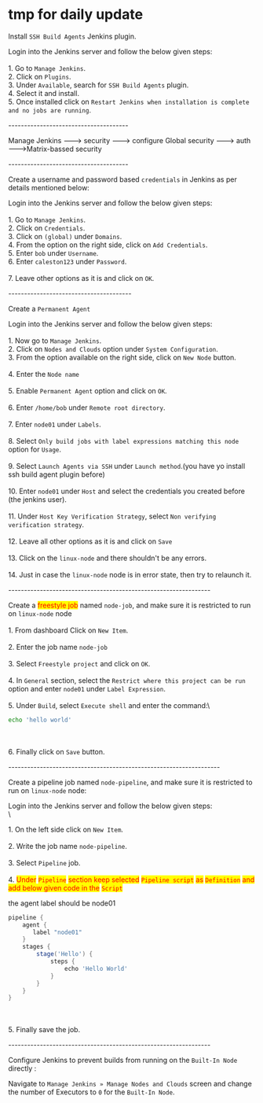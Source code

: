# tmp for daily update

Install `SSH Build Agents` Jenkins plugin.

Login into the Jenkins server and follow the below given steps:\
\
1\. Go to `Manage Jenkins`.\
2\. Click on `Plugins`.\
3\. Under `Available`, search for `SSH Build Agents` plugin.\
4\. Select it and install.\
5\. Once installed click on `Restart Jenkins when installation is complete and no jobs are running`.

\--------------------------------------

Manage Jenkins ---> security ---> configure Global security ---> auth --->Matrix-bassed security&#x20;

\--------------------------------------

Create a username and password based `credentials` in Jenkins as per details mentioned below:

Login into the Jenkins server and follow the below given steps:\
\
1\. Go to `Manage Jenkins`.\
2\. Click on `Credentials`.\
3\. Click on `(global)` under `Domains`.\
4\. From the option on the right side, click on `Add Credentials`.\
5\. Enter `bob` under `Username`.\
6\. Enter `caleston123` under `Password`.\
\
7\. Leave other options as it is and click on `OK`.

\---------------------------------------

Create a `Permanent Agent` &#x20;

Login into the Jenkins server and follow the below given steps:\
\
1\. Now go to `Manage Jenkins`.\
2\. Click on `Nodes and Clouds` option under `System Configuration`.\
3\. From the option available on the right side, click on `New Node` button.\
\
4\. Enter the `Node name` \
\
5\. Enable `Permanent Agent` option and click on `OK`.\
\
6\. Enter `/home/bob` under `Remote root directory`.\
\
7\. Enter `node01` under `Labels`.\
\
8\. Select `Only build jobs with label expressions matching this node` option for `Usage`. \
\
9\. Select `Launch Agents via SSH` under `Launch method`.(you have yo install ssh build agent plugin before)\
\
10\. Enter `node01` under `Host` and select the credentials you created before (the jenkins user).\
\
11\. Under `Host Key Verification Strategy`, select `Non verifying verification strategy`.\
\
12\. Leave all other options as it is and click on `Save`\
\
13\. Click on the `linux-node` and there shouldn't be any errors.\
\
14\. Just in case the `linux-node` node is in error state, then try to relaunch it.

\----------------------------------------------------------------

Create a <mark style="color:red;">freestyle job</mark> named `node-job`, and make sure it is restricted to run on `linux-node` node\
\
1\. From dashboard Click on `New Item`.\
\
2\. Enter the job name `node-job`\
\
3\. Select `Freestyle project` and click on `OK`.\
\
4\. In `General` section, select the `Restrict where this project can be run` option and enter `node01` under `Label Expression`.\
\
5\. Under `Build`, select `Execute shell` and enter the command:\


```sh
echo 'hello world'
```

\
\
6\. Finally click on `Save` button.

\-------------------------------------------------------------------

Create a pipeline job named `node-pipeline`, and make sure it is restricted to run on `linux-node` node:&#x20;

Login into the Jenkins server and follow the below given steps:\
\


1\. On the left side click on `New Item`.\
\
2\. Write the job name `node-pipeline`.\
\
3\. Select `Pipeline` job.\
\
4\. <mark style="color:red;">Under</mark> <mark style="color:red;"></mark><mark style="color:red;">`Pipeline`</mark> <mark style="color:red;"></mark><mark style="color:red;">section keep selected</mark> <mark style="color:red;"></mark><mark style="color:red;">`Pipeline script`</mark> <mark style="color:red;"></mark><mark style="color:red;">as</mark> <mark style="color:red;"></mark><mark style="color:red;">`Definition`</mark> <mark style="color:red;"></mark><mark style="color:red;">and add below given code in the</mark> <mark style="color:red;"></mark><mark style="color:red;">`Script`</mark>&#x20;

&#x20;the agent label should be node01

```groovy
pipeline {
    agent {
       label "node01"
    }
    stages {
        stage('Hello') {
            steps {
                echo 'Hello World'
            }
        }
    }
}
```

\
\
5\. Finally save the job.

\----------------------------------------------------------------

Configure Jenkins to prevent builds from running on the `Built-In Node` directly :&#x20;

Navigate to `Manage Jenkins » Manage Nodes and Clouds` screen and change the number of Executors to `0` for the `Built-In Node`.

